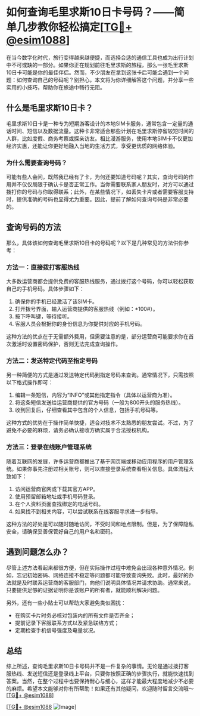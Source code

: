 # 如何查询毛里求斯10日卡号码？——简单几步教你轻松搞定[[TG💪+ @esim1088](https://t.me/s/esim1088)]

在当今数字化时代，旅行变得越来越便捷，而选择合适的通信工具也成为出行计划中不可或缺的一部分。如果你正在规划前往毛里求斯的旅程，那么一张毛里求斯10日卡可能是你的最佳伴侣。然而，不少朋友在拿到这张卡后可能会遇到一个问题：如何查询自己的号码呢？别担心，本文将为你详细解答这个问题，并分享一些实用的小技巧，帮助你在旅途中畅行无阻。

## 什么是毛里求斯10日卡？

毛里求斯10日卡是一种专为短期游客设计的本地SIM卡服务，通常包含一定量的通话时间、短信以及数据流量。这种卡非常适合那些计划在毛里求斯停留较短时间的人群，比如度假、商务考察或探亲访友。相比漫游服务，使用本地SIM卡不仅更加经济实惠，还能让你更好地融入当地的生活方式，享受更优质的网络体验。

### 为什么需要查询号码？

可能有些人会问，既然我已经有了卡，为何还要知道号码呢？其实，查询号码的作用并不仅仅局限于确认卡是否正常工作。当你需要联系家人朋友时，对方可以通过拨打你的号码与你取得联系；此外，在某些情况下，如丢失卡片或者需要客服支持时，提供准确的号码也显得尤为重要。因此，提前了解如何查询号码是非常必要的。

## 查询号码的方法

那么，具体该如何查询毛里求斯10日卡的号码呢？以下是几种常见的方法供你参考：

### 方法一：直接拨打客服热线

大多数运营商都会提供免费的客服热线服务，通过拨打这个号码，你可以轻松获取自己的手机号码。具体步骤如下：
1. 确保你的手机已经激活了该SIM卡。
2. 打开拨号界面，输入运营商提供的客服热线（例如：*100#）。
3. 按下呼叫键，等待接听。
4. 客服人员会根据你的身份信息为你提供对应的手机号码。

这种方法的优点在于无需额外费用，但需要注意的是，部分运营商可能要求你在首次激活时设置密码保护，否则无法完成查询操作。

### 方法二：发送特定代码至指定号码

另一种简便的方式是通过发送特定代码到指定号码来查询。通常情况下，只需按照以下格式操作即可：
1. 编辑一条短信，内容为“INFO”或其他指定指令（具体以运营商为准）。
2. 将这条短信发送给运营商提供的官方号码（一般为800开头的服务热线）。
3. 收到回复后，仔细查看其中包含的个人信息，包括手机号码等。

这种方式的优势在于操作简单快捷，适合对技术不太熟悉的朋友尝试。不过，为了避免不必要的麻烦，请务必确认接收方确实属于合法授权机构。

### 方法三：登录在线账户管理系统

随着互联网的发展，许多运营商都推出了基于网页端或移动应用程序的用户管理系统。如果你事先注册过相关账号，则可以直接登录系统查看相关信息。具体流程大致如下：
1. 访问运营商官网或下载其官方APP。
2. 使用预留邮箱地址或手机号码登录。
3. 在个人资料页面查找绑定的电话号码。
4. 如果找不到相关内容，可以尝试联系在线客服寻求进一步指导。

这种方法的好处是可以随时随地访问，不受时间和地点限制。但是，为了保障隐私安全，请确保妥善保管好自己的用户名和密码。

## 遇到问题怎么办？

尽管上述方法看起来都很方便，但在实际操作过程中难免会出现各种意外情况。例如，忘记初始密码、网络连接不稳定等问题都可能导致查询失败。此时，最好的办法就是及时联系运营商的客服部门，向他们说明具体情况并请求协助。通常来说，只要提供足够的证据证明你是该账户的所有者，就能顺利解决问题。

另外，还有一些小贴士可以帮助大家避免类似困扰：
- 在购买卡片时务必核对包装内的所有文件是否齐全；
- 提前记录下客服联系方式以及紧急联络方式；
- 定期检查手机信号强度及电量状况。

## 总结

综上所述，查询毛里求斯10日卡号码并不是一件复杂的事情。无论是通过拨打客服热线、发送短信还是登录线上平台，只要你按照正确的步骤执行，就能快速找到答案。当然，在整个过程中也要保持耐心与细心，这样才能最大程度地减少不必要的麻烦。希望本文能够对你有所帮助！如果还有其他疑问，欢迎随时留言交流哦～[[TG💪+ @esim1088](https://t.me/s/esim1088)]

[[TG💪+ @esim1088](https://t.me/s/esim1088) ![Image](https://i.postimg.cc/4NQfJmqS/Snipaste-2025-05-13-00-14-12.png)]
